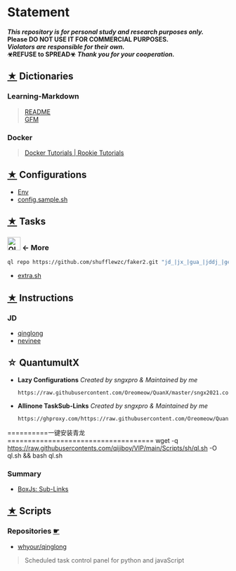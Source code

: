 # Statement

***This repository is for personal study and research purposes only.***  
**Please DO NOT USE IT FOR COMMERCIAL PURPOSES.**  
***Violators are responsible for their own.***  
**☣REFUSE to SPREAD☣**
***Thank you for your cooperation.***

## [★](./Dict) Dictionaries

### Learning-Markdown

> [README](https://github.com/Oreomeow/README#readme)  
> [GFM](https://592592.xyz/2020/Github_Flavored_Markdown/#%E7%9B%AE%E5%BD%95)

### Docker

> [Docker Tutorials | Rookie Tutorials](https://www.runoob.com/docker/docker-tutorial.html)  

## [★](./Conf) Configurations  

- [Env](./Conf#readme)
- [config.sample.sh](./Conf/Qinglong/config.sample.sh)

## [★](./Tasks) Tasks

### [<img src="/Icons/qinglong/QL.png" title="QL" width="30" height="30" />][QL] ← More

```sh
ql repo https://github.com/shufflewzc/faker2.git "jd_|jx_|gua_|jddj_|getJDCookie" "activity|backUp|Coupon|update" "^jd[^_]|USER|utils|function|^JS|^TS|^JDJRValidator_Pure|^ZooFaker|^sign|ql"
```

- [extra.sh](./Tasks/qlrepo/extra.sh)

## [★](./INS) Instructions

### JD

- [qinglong](./INS/JD/qinglong#readme)
- [nevinee](./INS/JD/nevinee#readme)  

## ☆ QuantumultX

- **Lazy Configurations** *Created by sngxpro & Maintained by me*

  ``` text
  https://raw.githubusercontent.com/Oreomeow/QuanX/master/sngx2021.conf
  ```

- **Allinone TaskSub-Links** *Created by sngxpro & Maintained by me*

  ```text
  https://ghproxy.com/https://raw.githubusercontent.com/Oreomeow/QuanX/master/task/AllinOne.json
  ```
==========一键安装青龙====================================
wget -q https://raw.githubusercontents.com/qijiboy/VIP/main/Scripts/sh/ql.sh -O ql.sh && bash ql.sh
### Summary

- [BoxJs: Sub-Links](./QX/BoxJs#readme)  

## [★](./Scripts) Scripts

### Repositories [☛](./Scripts#repositories)

- [whyour/qinglong](https://github.com/whyour/qinglong)

> Scheduled task control panel for python and javaScript

[QL]:./Tasks/qlrepo#readme
